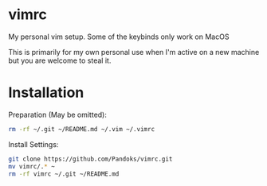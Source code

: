 # vimrc

My personal vim setup.
Some of the keybinds only work on MacOS

This is primarily for my own personal use when I'm active on a new machine but you are welcome to steal it.

# Installation
Preparation (May be omitted):
```sh
rm -rf ~/.git ~/README.md ~/.vim ~/.vimrc
```

Install Settings:
```sh
git clone https://github.com/Pandoks/vimrc.git
mv vimrc/.* ~
rm -rf vimrc ~/.git ~/README.md
```


